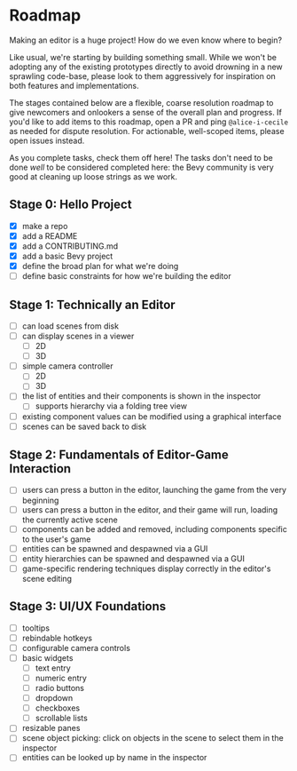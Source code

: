# Roadmap

Making an editor is a huge project! How do we even know where to begin?

Like usual, we're starting by building something small. While we won't be adopting any of the existing prototypes directly to avoid drowning in a new sprawling code-base, please look to them aggressively for inspiration on both features and implementations.

The stages contained below are a flexible, coarse resolution roadmap to give newcomers and onlookers a sense of the overall plan and progress.
If you'd like to add items to this roadmap, open a PR and ping `@alice-i-cecile` as needed for dispute resolution.
For actionable, well-scoped items, please open issues instead.

As you complete tasks, check them off here!
The tasks don't need to be done *well* to be considered completed here: the Bevy community is very good at cleaning up loose strings as we work.

## Stage 0: Hello Project

- [x] make a repo
- [x] add a README
- [x] add a CONTRIBUTING.md
- [x] add a basic Bevy project
- [x] define the broad plan for what we're doing
- [ ] define basic constraints for how we're building the editor

## Stage 1: Technically an Editor

- [ ] can load scenes from disk
- [ ] can display scenes in a viewer
  - [ ] 2D
  - [ ] 3D
- [ ] simple camera controller
  - [ ] 2D
  - [ ] 3D
- [ ] the list of entities and their components is shown in the inspector
  - [ ] supports hierarchy via a folding tree view
- [ ] existing component values can be modified using a graphical interface
- [ ] scenes can be saved back to disk

## Stage 2: Fundamentals of Editor-Game Interaction

- [ ] users can press a button in the editor, launching the game from the very beginning
- [ ] users can press a button in the editor, and their game will run, loading the currently active scene
- [ ] components can be added and removed, including components specific to the user's game
- [ ] entities can be spawned and despawned via a GUI
- [ ] entity hierarchies can be spawned and despawned via a GUI
- [ ] game-specific rendering techniques display correctly in the editor's scene editing

## Stage 3: UI/UX Foundations

- [ ] tooltips
- [ ] rebindable hotkeys
- [ ] configurable camera controls
- [ ] basic widgets
  - [ ] text entry
  - [ ] numeric entry
  - [ ] radio buttons
  - [ ] dropdown
  - [ ] checkboxes
  - [ ] scrollable lists
- [ ] resizable panes
- [ ] scene object picking: click on objects in the scene to select them in the inspector
- [ ] entities can be looked up by name in the inspector
